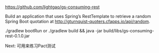 https://github.com/lightgao/gs-consuming-rest

Build an application that uses Spring’s RestTemplate to retrieve a random Spring Boot quotation at http://gturnquist-quoters.cfapps.io/api/random.


./gradlew bootRun
or
./gradlew build && java -jar build/libs/gs-consuming-rest-0.1.0.jar




Next:
可用来练习Pact测试